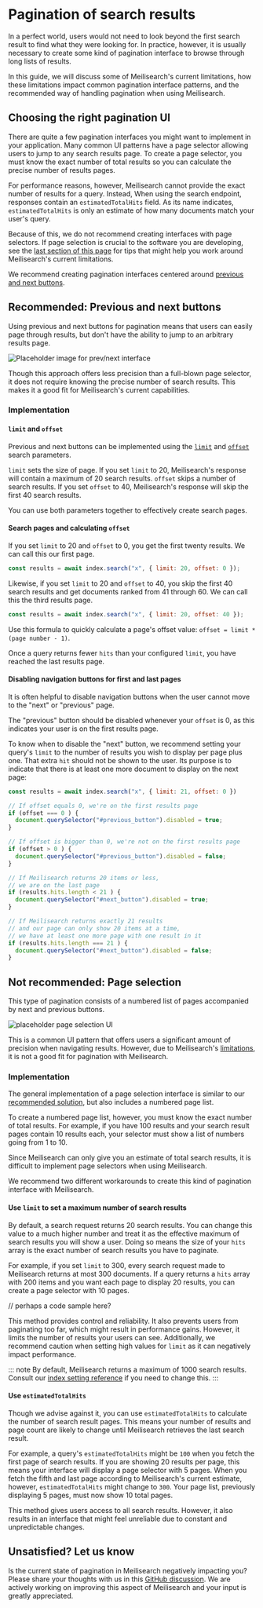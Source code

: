 # Pagination of search results

In a perfect world, users would not need to look beyond the first search result to find what they were looking for. In practice, however, it is usually necessary to create some kind of pagination interface to browse through long lists of results.

In this guide, we will discuss some of Meilisearch's current limitations, how these limitations impact common pagination interface patterns, and the recommended way of handling pagination when using Meilisearch.

## Choosing the right pagination UI

There are quite a few pagination interfaces you might want to implement in your application. Many common UI patterns have a page selector allowing users to jump to any search results page. To create a page selector, you must know the exact number of total results so you can calculate the precise number of results pages.

For performance reasons, however, Meilisearch cannot provide the exact number of results for a query. Instead, When using the search endpoint, responses contain an `estimatedTotalHits` field. As its name indicates, `estimatedTotalHits` is only an estimate of how many documents match your user's query.

Because of this, we do not recommend creating interfaces with page selectors. If page selection is crucial to the software you are developing, see the [last section of this page](#not-recommended-page-selection) for tips that might help you work around Meilisearch's current limitations.

We recommend creating pagination interfaces centered around [previous and next buttons](#recommended-previous-and-next-buttons).

## Recommended: Previous and next buttons

Using previous and next buttons for pagination means that users can easily page through results, but don't have the ability to jump to an arbitrary results page.

![Placeholder image for prev/next interface]()

Though this approach offers less precision than a full-blown page selector, it does not require knowing the precise number of search results. This makes it a good fit for Meilisearch's current capabilities.

### Implementation

#### `limit` and `offset`

Previous and next buttons can be implemented using the [`limit`](/reference/api/search.md#limit) and [`offset`](/reference/api/search.md#offset) search parameters.

`limit` sets the size of page. If you set `limit` to 20, Meilisearch's response will contain a maximum of 20 search results. `offset` skips a number of search results. If you set `offset` to 40, Meilisearch's response will skip the first 40 search results.

You can use both parameters together to effectively create search pages.

#### Search pages and calculating `offset`

If you set `limit` to 20 and `offset` to 0, you get the first twenty results. We can call this our first page.

```js
const results = await index.search("x", { limit: 20, offset: 0 });
```

Likewise, if you set `limit` to 20 and `offset` to 40, you skip the first 40 search results and get documents ranked from 41 through 60. We can call this the third results page.

```js
const results = await index.search("x", { limit: 20, offset: 40 });
```

Use this formula to quickly calculate a page's offset value: `offset = limit * (page number - 1)`.

Once a query returns fewer `hits` than your configured `limit`, you have reached the last results page.

#### Disabling navigation buttons for first and last pages

It is often helpful to disable navigation buttons when the user cannot move to the "next" or "previous" page.

The "previous" button should be disabled whenever your `offset` is 0, as this indicates your user is on the first results page.

To know when to disable the "next" button, we recommend setting your query's `limit` to the number of results you wish to display per page plus one. That extra `hit` should not be shown to the user. Its purpose is to indicate that there is at least one more document to display on the next page:

```js
const results = await index.search("x", { limit: 21, offset: 0 })

// If offset equals 0, we're on the first results page
if (offset === 0 ) {
  document.querySelector("#previous_button").disabled = true;
} 

// If offset is bigger than 0, we're not on the first results page
if (offset > 0 ) {
  document.querySelector("#previous_button").disabled = false;
}

// If Meilisearch returns 20 items or less, 
// we are on the last page
if (results.hits.length < 21 ) {
  document.querySelector("#next_button").disabled = true;
} 

// If Meilisearch returns exactly 21 results
// and our page can only show 20 items at a time,
// we have at least one more page with one result in it
if (results.hits.length === 21 ) {
  document.querySelector("#next_button").disabled = false;
}
```

## Not recommended: Page selection

This type of pagination consists of a numbered list of pages accompanied by next and previous buttons.

![placeholder page selection UI](https://vuejsexamples.com/content/images/2018/11/vue-pagination.gif)

This is a common UI pattern that offers users a significant amount of precision when navigating results. However, due to Meilisearch's [limitations](#choosing-the-right-pagination-ui), it is not a good fit for pagination with Meilisearch.

### Implementation

The general implementation of a page selection interface is similar to our [recommended solution](#recommended-previous-and-next-buttons), but also includes a numbered page list.

To create a numbered page list, however, you must know the exact number of total results. For example, if you have 100 results and your search result pages contain 10 results each, your selector must show a list of numbers going from 1 to 10.

Since Meilisearch can only give you an estimate of total search results, it is difficult to implement page selectors when using Meilisearch.

We recommend two different workarounds to create this kind of pagination interface with Meilisearch.

#### Use `limit` to set a maximum number of search results

By default, a search request returns 20 search results. You can change this value to a much higher number and treat it as the effective maximum of search results you will show a user. Doing so means the size of your `hits` array is the exact number of search results you have to paginate.

For example, if you set `limit` to 300, every search request made to Meilisearch returns at most 300 documents. If a query returns a `hits` array with 200 items and you want each page to display 20 results, you can create a page selector with 10 pages.

// perhaps a code sample here?

This method provides control and reliability. It also prevents users from paginating too far, which might result in performance gains. However, it limits the number of results your users can see. Additionally, we recommend caution when setting high values for `limit` as it can negatively impact performance.

::: note
By default, Meilisearch returns a maximum of 1000 search results. Consult our [index setting reference](/reference/api/pagination.md#maxtotalhits-1) if you need to change this.
:::

#### Use `estimatedTotalHits`

Though we advise against it, you can use `estimatedTotalHits` to calculate the number of search result pages. This means your number of results and page count are likely to change until Meilisearch retrieves the last search result.

For example, a query's `estimatedTotalHits` might be `100` when you fetch the first page of search results. If you are showing 20 results per page, this means your interface will display a page selector with 5 pages. When you fetch the fifth and last page according to Meilisearch's current estimate, however, `estimatedTotalHits` might change to `300`. Your page list, previously displaying 5 pages, must now show 10 total pages.

This method gives users access to all search results. However, it also results in an interface that might feel unreliable due to constant and unpredictable changes.

## Unsatisfied? Let us know

Is the current state of pagination in Meilisearch negatively impacting you? Please share your thoughts with us in this [GitHub discussion](https://github.com/meilisearch/product/discussions/483). We are actively working on improving this aspect of Meilisearch and your input is greatly appreciated.

